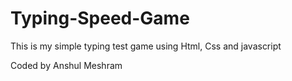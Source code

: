 # Typing-Speed-Game

This is my simple typing test game using Html, Css and javascript

Coded by Anshul Meshram
